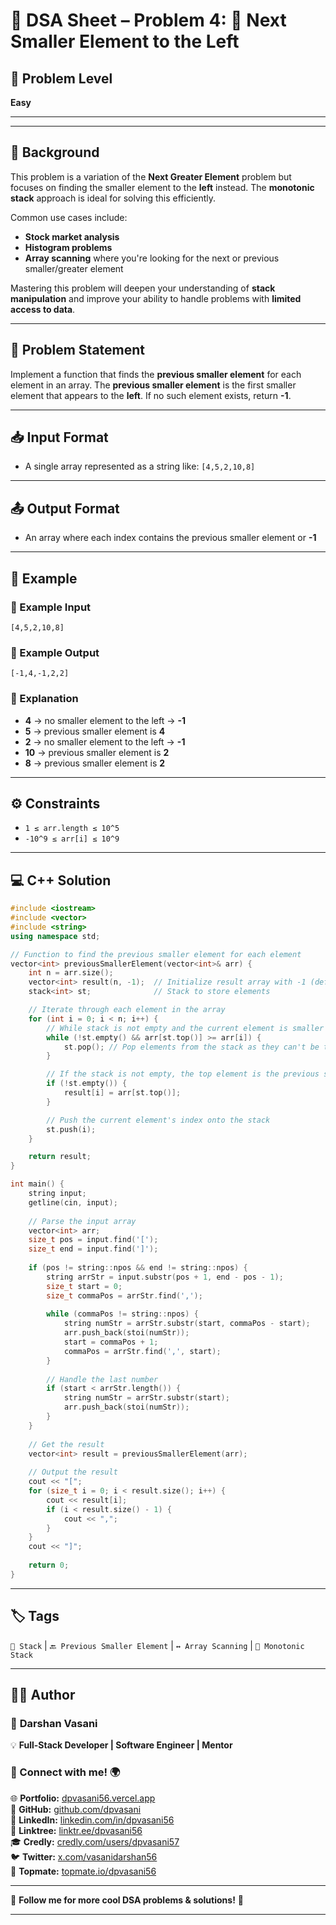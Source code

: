# 🔐 DSA Sheet – Problem 4: 🔻 Next Smaller Element to the Left

## 🎯 Problem Level  
**Easy**

---

---

## 🧩 Background  

This problem is a variation of the **Next Greater Element** problem but focuses on finding the smaller element to the **left** instead. The **monotonic stack** approach is ideal for solving this efficiently.  

Common use cases include:
- **Stock market analysis**
- **Histogram problems**
- **Array scanning** where you're looking for the next or previous smaller/greater element

Mastering this problem will deepen your understanding of **stack manipulation** and improve your ability to handle problems with **limited access to data**.

---

## 📝 Problem Statement  

Implement a function that finds the **previous smaller element** for each element in an array. The **previous smaller element** is the first smaller element that appears to the **left**. If no such element exists, return **-1**.

---

## 📥 Input Format  

- A single array represented as a string like: `[4,5,2,10,8]`

---

## 📤 Output Format  

- An array where each index contains the previous smaller element or **-1**

---

## 🧪 Example  

### 🔹 Example Input  
```
[4,5,2,10,8]
```

### 🔹 Example Output  
```
[-1,4,-1,2,2]
```

### 🧠 Explanation  
- **4** → no smaller element to the left → **-1**
- **5** → previous smaller element is **4**
- **2** → no smaller element to the left → **-1**
- **10** → previous smaller element is **2**
- **8** → previous smaller element is **2**

---

## ⚙️ Constraints  
- `1 ≤ arr.length ≤ 10^5`  
- `-10^9 ≤ arr[i] ≤ 10^9`  

---

## 💻 C++ Solution  

```cpp
#include <iostream>
#include <vector>
#include <string>
using namespace std;

// Function to find the previous smaller element for each element
vector<int> previousSmallerElement(vector<int>& arr) {
    int n = arr.size();
    vector<int> result(n, -1);  // Initialize result array with -1 (default value)
    stack<int> st;              // Stack to store elements

    // Iterate through each element in the array
    for (int i = 0; i < n; i++) {
        // While stack is not empty and the current element is smaller or equal to the element at the top of the stack
        while (!st.empty() && arr[st.top()] >= arr[i]) {
            st.pop(); // Pop elements from the stack as they can't be the previous smaller for any future element
        }

        // If the stack is not empty, the top element is the previous smaller element
        if (!st.empty()) {
            result[i] = arr[st.top()];
        }

        // Push the current element's index onto the stack
        st.push(i);
    }

    return result;
}

int main() {
    string input;
    getline(cin, input);
    
    // Parse the input array
    vector<int> arr;
    size_t pos = input.find('[');
    size_t end = input.find(']');
    
    if (pos != string::npos && end != string::npos) {
        string arrStr = input.substr(pos + 1, end - pos - 1);
        size_t start = 0;
        size_t commaPos = arrStr.find(',');
        
        while (commaPos != string::npos) {
            string numStr = arrStr.substr(start, commaPos - start);
            arr.push_back(stoi(numStr));
            start = commaPos + 1;
            commaPos = arrStr.find(',', start);
        }
        
        // Handle the last number
        if (start < arrStr.length()) {
            string numStr = arrStr.substr(start);
            arr.push_back(stoi(numStr));
        }
    }
    
    // Get the result
    vector<int> result = previousSmallerElement(arr);
    
    // Output the result
    cout << "[";
    for (size_t i = 0; i < result.size(); i++) {
        cout << result[i];
        if (i < result.size() - 1) {
            cout << ",";
        }
    }
    cout << "]";
    
    return 0;
}
```

---

## 🏷️ Tags  
`🧱 Stack` | `🔙 Previous Smaller Element` | `↔️ Array Scanning` | `🧠 Monotonic Stack`

---

## 👨‍💻 Author  

### 🚀 **Darshan Vasani**  
💡 **Full-Stack Developer | Software Engineer | Mentor**    

### 🔗 Connect with me! 🌍  
🌐 **Portfolio:** [dpvasani56.vercel.app](https://dpvasani56.vercel.app/)  
🐙 **GitHub:** [github.com/dpvasani](https://github.com/dpvasani)  
💼 **LinkedIn:** [linkedin.com/in/dpvasani56](https://www.linkedin.com/in/dpvasani56/)  
🌳 **Linktree:** [linktr.ee/dpvasani56](https://linktr.ee/dpvasani56)  
🎓 **Credly:** [credly.com/users/dpvasani57](https://www.credly.com/users/dpvasani57/)  
🐦 **Twitter:** [x.com/vasanidarshan56](https://x.com/vasanidarshan56)  
📢 **Topmate:** [topmate.io/dpvasani56](https://topmate.io/dpvasani56)  

---

🚀 **Follow me for more cool DSA problems & solutions!** 🌟  

---  
